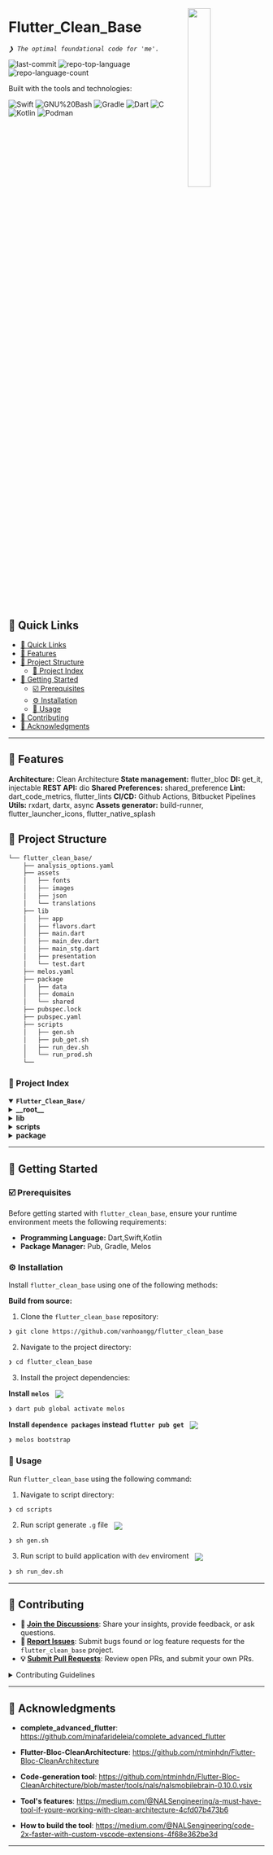 <div align="left" style="position: relative;">
<img src="https://img.icons8.com/?size=512&id=55494&format=png" align="right" width="30%" style="margin: -20px 0 0 20px;">
<h1>Flutter_Clean_Base</h1>
<p align="left">
    <em><code>❯ The optimal foundational code for 'me'.</code></em>
</p>
<p align="left">
    <img src="https://img.shields.io/github/last-commit/vanhoangg/flutter_clean_base?style=flat&logo=git&logoColor=white&color=0080ff" alt="last-commit">
    <img src="https://img.shields.io/github/languages/top/vanhoangg/flutter_clean_base?style=flat&color=0080ff" alt="repo-top-language">
    <img src="https://img.shields.io/github/languages/count/vanhoangg/flutter_clean_base?style=flat&color=0080ff" alt="repo-language-count">
</p>
<p align="left">Built with the tools and technologies:</p>
<p align="left">
    <img src="https://img.shields.io/badge/Swift-F05138.svg?style=flat&logo=Swift&logoColor=white" alt="Swift">
    <img src="https://img.shields.io/badge/GNU%20Bash-4EAA25.svg?style=flat&logo=GNU-Bash&logoColor=white" alt="GNU%20Bash">
    <img src="https://img.shields.io/badge/Gradle-02303A.svg?style=flat&logo=Gradle&logoColor=white" alt="Gradle">
    <img src="https://img.shields.io/badge/Dart-0175C2.svg?style=flat&logo=Dart&logoColor=white" alt="Dart">
    <img src="https://img.shields.io/badge/C-A8B9CC.svg?style=flat&logo=C&logoColor=black" alt="C">
    <img src="https://img.shields.io/badge/Kotlin-7F52FF.svg?style=flat&logo=Kotlin&logoColor=white" alt="Kotlin">
    <img src="https://img.shields.io/badge/Podman-892CA0.svg?style=flat&logo=Podman&logoColor=white" alt="Podman">
</p>
</div>
<br clear="right">

## 🔗 Quick Links

- [🔗 Quick Links](#-quick-links)
- [👾 Features](#-features)
- [📁 Project Structure](#-project-structure)
  - [📂 Project Index](#-project-index)
- [🚀 Getting Started](#-getting-started)
  - [☑️ Prerequisites](#️-prerequisites)
  - [⚙️ Installation](#️-installation)
  - [🤖 Usage](#-usage)
- [🔰 Contributing](#-contributing)
- [🙌 Acknowledgments](#-acknowledgments)

---

## 👾 Features
**Architecture:** Clean Architecture
**State management:** flutter_bloc
**DI:** get_it, injectable
**REST API:** dio
**Shared Preferences:** shared_preference
**Lint:** dart_code_metrics, flutter_lints
**CI/CD:** Github Actions, Bitbucket Pipelines
**Utils:** rxdart, dartx, async
**Assets generator:** build-runner, flutter_launcher_icons, flutter_native_splash

## 📁 Project Structure

```sh
└── flutter_clean_base/
    ├── analysis_options.yaml
    ├── assets
    │   ├── fonts
    │   ├── images
    │   ├── json
    │   └── translations
    ├── lib
    │   ├── app
    │   ├── flavors.dart
    │   ├── main.dart
    │   ├── main_dev.dart
    │   ├── main_stg.dart
    │   ├── presentation
    │   └── test.dart
    ├── melos.yaml
    ├── package
    │   ├── data
    │   ├── domain
    │   └── shared
    ├── pubspec.lock
    ├── pubspec.yaml
    ├── scripts
    │   ├── gen.sh
    │   ├── pub_get.sh
    │   ├── run_dev.sh
    │   └── run_prod.sh
    └──
```


### 📂 Project Index
<details open>
    <summary><b><code>Flutter_Clean_Base/</code></b></summary>
    <details> <!-- __root__ Submodule -->
        <summary><b>__root__</b></summary>
        <blockquote>
            <table>
            <tr>
                <td><b><a href='https://github.com/vanhoangg/flutter_clean_base/blob/master/analysis_options.yaml'>analysis_options.yaml</a></b></td>
                <td><code>❯ Code Convention</code></td>
            </tr>
            <tr>
                <td><b><a href='https://github.com/vanhoangg/flutter_clean_base/blob/master/melos.yaml'>melos.yaml</a></b></td>
                <td><code>❯ Multiple Module Configuration</code></td>
            </tr>
            <tr>
                <td><b><a href='https://github.com/vanhoangg/flutter_clean_base/blob/master/pubspec.yaml'>pubspec.yaml</a></b></td>
                <td><code>❯ Packages Dependence</code></td>
            </tr>
            </table>
        </blockquote>
    </details>
    <details> <!-- lib Submodule -->
        <summary><b>lib</b></summary>
        <blockquote>
            <table>
            <tr>
                <td><b><a href='https://github.com/vanhoangg/flutter_clean_base/blob/master/lib/main_dev.dart'>main_dev.dart</a></b></td>
                <td><code>❯ REPLACE-ME</code></td>
            </tr>
            <tr>
                <td><b><a href='https://github.com/vanhoangg/flutter_clean_base/blob/master/lib/main.dart'>main.dart</a></b></td>
                <td><code>❯ REPLACE-ME</code></td>
            </tr>
            <tr>
                <td><b><a href='https://github.com/vanhoangg/flutter_clean_base/blob/master/lib/test.dart'>test.dart</a></b></td>
                <td><code>❯ REPLACE-ME</code></td>
            </tr>
            <tr>
                <td><b><a href='https://github.com/vanhoangg/flutter_clean_base/blob/master/lib/flavors.dart'>flavors.dart</a></b></td>
                <td><code>❯ REPLACE-ME</code></td>
            </tr>
            <tr>
                <td><b><a href='https://github.com/vanhoangg/flutter_clean_base/blob/master/lib/main_stg.dart'>main_stg.dart</a></b></td>
                <td><code>❯ REPLACE-ME</code></td>
            </tr>
            </table>
            <details>
                <summary><b>presentation</b></summary>
                <blockquote>
                    <table>
                    <tr>
                        <td><b><a href='https://github.com/vanhoangg/flutter_clean_base/blob/master/lib/presentation/presentation.dart'>presentation.dart</a></b></td>
                        <td><code>❯ REPLACE-ME</code></td>
                    </tr>
                    </table>
                    <details>
                        <summary><b>main</b></summary>
                        <blockquote>
                            <table>
                            <tr>
                                <td><b><a href='https://github.com/vanhoangg/flutter_clean_base/blob/master/lib/presentation/main/main_screen.dart'>main_screen.dart</a></b></td>
                                <td><code>❯ REPLACE-ME</code></td>
                            </tr>
                            <tr>
                                <td><b><a href='https://github.com/vanhoangg/flutter_clean_base/blob/master/lib/presentation/main/search_page.dart'>search_page.dart</a></b></td>
                                <td><code>❯ REPLACE-ME</code></td>
                            </tr>
                            <tr>
                                <td><b><a href='https://github.com/vanhoangg/flutter_clean_base/blob/master/lib/presentation/main/settings_page.dart'>settings_page.dart</a></b></td>
                                <td><code>❯ REPLACE-ME</code></td>
                            </tr>
                            <tr>
                                <td><b><a href='https://github.com/vanhoangg/flutter_clean_base/blob/master/lib/presentation/main/notifications_page.dart'>notifications_page.dart</a></b></td>
                                <td><code>❯ REPLACE-ME</code></td>
                            </tr>
                            </table>
                        </blockquote>
                    </details>
                    <details>
                        <summary><b>login</b></summary>
                        <blockquote>
                            <table>
                            <tr>
                                <td><b><a href='https://github.com/vanhoangg/flutter_clean_base/blob/master/lib/presentation/login/login_screen.dart'>login_screen.dart</a></b></td>
                                <td><code>❯ REPLACE-ME</code></td>
                            </tr>
                            </table>
                            <details>
                                <summary><b>bloc</b></summary>
                                <blockquote>
                                    <table>
                                    <tr>
                                        <td><b><a href='https://github.com/vanhoangg/flutter_clean_base/blob/master/lib/presentation/login/bloc/login_bloc.dart'>login_bloc.dart</a></b></td>
                                        <td><code>❯ REPLACE-ME</code></td>
                                    </tr>
                                    <tr>
                                        <td><b><a href='https://github.com/vanhoangg/flutter_clean_base/blob/master/lib/presentation/login/bloc/login_event.dart'>login_event.dart</a></b></td>
                                        <td><code>❯ REPLACE-ME</code></td>
                                    </tr>
                                    <tr>
                                        <td><b><a href='https://github.com/vanhoangg/flutter_clean_base/blob/master/lib/presentation/login/bloc/login_state.dart'>login_state.dart</a></b></td>
                                        <td><code>❯ REPLACE-ME</code></td>
                                    </tr>
                                    </table>
                                </blockquote>
                            </details>
                        </blockquote>
                    </details>
                    <details>
                        <summary><b>base</b></summary>
                        <blockquote>
                            <table>
                            <tr>
                                <td><b><a href='https://github.com/vanhoangg/flutter_clean_base/blob/master/lib/presentation/base/base_state.dart'>base_state.dart</a></b></td>
                                <td><code>❯ REPLACE-ME</code></td>
                            </tr>
                            </table>
                        </blockquote>
                    </details>
                    <details>
                        <summary><b>splash</b></summary>
                        <blockquote>
                            <table>
                            <tr>
                                <td><b><a href='https://github.com/vanhoangg/flutter_clean_base/blob/master/lib/presentation/splash/splash.dart'>splash.dart</a></b></td>
                                <td><code>❯ REPLACE-ME</code></td>
                            </tr>
                            </table>
                        </blockquote>
                    </details>
                    <details>
                        <summary><b>home</b></summary>
                        <blockquote>
                            <table>
                            <tr>
                                <td><b><a href='https://github.com/vanhoangg/flutter_clean_base/blob/master/lib/presentation/home/home_screen.dart'>home_screen.dart</a></b></td>
                                <td><code>❯ REPLACE-ME</code></td>
                            </tr>
                            </table>
                            <details>
                                <summary><b>bloc</b></summary>
                                <blockquote>
                                    <table>
                                    <tr>
                                        <td><b><a href='https://github.com/vanhoangg/flutter_clean_base/blob/master/lib/presentation/home/bloc/home_bloc.dart'>home_bloc.dart</a></b></td>
                                        <td><code>❯ REPLACE-ME</code></td>
                                    </tr>
                                    <tr>
                                        <td><b><a href='https://github.com/vanhoangg/flutter_clean_base/blob/master/lib/presentation/home/bloc/home_event.dart'>home_event.dart</a></b></td>
                                        <td><code>❯ REPLACE-ME</code></td>
                                    </tr>
                                    <tr>
                                        <td><b><a href='https://github.com/vanhoangg/flutter_clean_base/blob/master/lib/presentation/home/bloc/home_state.dart'>home_state.dart</a></b></td>
                                        <td><code>❯ REPLACE-ME</code></td>
                                    </tr>
                                    </table>
                                </blockquote>
                            </details>
                        </blockquote>
                    </details>
                </blockquote>
            </details>
            <details>
                <summary><b>app</b></summary>
                <blockquote>
                    <table>
                    <tr>
                        <td><b><a href='https://github.com/vanhoangg/flutter_clean_base/blob/master/lib/app/routes_manager.dart'>routes_manager.dart</a></b></td>
                        <td><code>❯ REPLACE-ME</code></td>
                    </tr>
                    <tr>
                        <td><b><a href='https://github.com/vanhoangg/flutter_clean_base/blob/master/lib/app/snackbar_util.dart'>snackbar_util.dart</a></b></td>
                        <td><code>❯ REPLACE-ME</code></td>
                    </tr>
                    <tr>
                        <td><b><a href='https://github.com/vanhoangg/flutter_clean_base/blob/master/lib/app/di.dart'>di.dart</a></b></td>
                        <td><code>❯ REPLACE-ME</code></td>
                    </tr>
                    <tr>
                        <td><b><a href='https://github.com/vanhoangg/flutter_clean_base/blob/master/lib/app/app.dart'>app.dart</a></b></td>
                        <td><code>❯ REPLACE-ME</code></td>
                    </tr>
                    <tr>
                        <td><b><a href='https://github.com/vanhoangg/flutter_clean_base/blob/master/lib/app/device_utils.dart'>device_utils.dart</a></b></td>
                        <td><code>❯ REPLACE-ME</code></td>
                    </tr>
                    <tr>
                        <td><b><a href='https://github.com/vanhoangg/flutter_clean_base/blob/master/lib/app/functions.dart'>functions.dart</a></b></td>
                        <td><code>❯ REPLACE-ME</code></td>
                    </tr>
                    <tr>
                        <td><b><a href='https://github.com/vanhoangg/flutter_clean_base/blob/master/lib/app/widget_util.dart'>widget_util.dart</a></b></td>
                        <td><code>❯ REPLACE-ME</code></td>
                    </tr>
                    </table>
                </blockquote>
            </details>
        </blockquote>
    </details>
    <details> <!-- scripts Submodule -->
        <summary><b>scripts</b></summary>
        <blockquote>
            <table>
            <tr>
                <td><b><a href='https://github.com/vanhoangg/flutter_clean_base/blob/master/scripts/pub_get.sh'>pub_get.sh</a></b></td>
                <td><code>❯ Pub Get Scripts</code></td>
            </tr>
            <tr>
                <td><b><a href='https://github.com/vanhoangg/flutter_clean_base/blob/master/scripts/run_prod.sh'>run_prod.sh</a></b></td>
                <td><code>❯ Run App Flavor Prod</code></td>
            </tr>
            <tr>
                <td><b><a href='https://github.com/vanhoangg/flutter_clean_base/blob/master/scripts/gen.sh'>gen.sh</a></b></td>
                <td><code>❯ Generate Code</code></td>
            </tr>
            <tr>
                <td><b><a href='https://github.com/vanhoangg/flutter_clean_base/blob/master/scripts/run_dev.sh'>run_dev.sh</a></b></td>
                <td><code>❯ Run App Flavor Dev</code></td>
            </tr>
            </table>
        </blockquote>
    </details>
    <details> <!-- package Submodule -->
        <summary><b>package</b></summary>
        <blockquote>
            <details>
                <summary><b>shared</b></summary>
                <blockquote>
                    <table>
                    <tr>
                        <td><b><a href='https://github.com/vanhoangg/flutter_clean_base/blob/master/package/shared/analysis_options.yaml'>analysis_options.yaml</a></b></td>
                        <td><code>❯ REPLACE-ME</code></td>
                    </tr>
                    <tr>
                        <td><b><a href='https://github.com/vanhoangg/flutter_clean_base/blob/master/package/shared/pubspec.yaml'>pubspec.yaml</a></b></td>
                        <td><code>❯ REPLACE-ME</code></td>
                    </tr>
                    <tr>
                        <td><b><a href='https://github.com/vanhoangg/flutter_clean_base/blob/master/package/shared/.metadata'>.metadata</a></b></td>
                        <td><code>❯ REPLACE-ME</code></td>
                    </tr>
                    </table>
                    <details>
                        <summary><b>lib</b></summary>
                        <blockquote>
                            <table>
                            <tr>
                                <td><b><a href='https://github.com/vanhoangg/flutter_clean_base/blob/master/package/shared/lib/shared.dart'>shared.dart</a></b></td>
                                <td><code>❯ REPLACE-ME</code></td>
                            </tr>
                            </table>
                            <details>
                                <summary><b>src</b></summary>
                                <blockquote>
                                    <details>
                                        <summary><b>model</b></summary>
                                        <blockquote>
                                            <table>
                                            <tr>
                                                <td><b><a href='https://github.com/vanhoangg/flutter_clean_base/blob/master/package/shared/lib/src/model/server_error_detail.dart'>server_error_detail.dart</a></b></td>
                                                <td><code>❯ REPLACE-ME</code></td>
                                            </tr>
                                            <tr>
                                                <td><b><a href='https://github.com/vanhoangg/flutter_clean_base/blob/master/package/shared/lib/src/model/server_error.dart'>server_error.dart</a></b></td>
                                                <td><code>❯ REPLACE-ME</code></td>
                                            </tr>
                                            <tr>
                                                <td><b><a href='https://github.com/vanhoangg/flutter_clean_base/blob/master/package/shared/lib/src/model/big_decimal.dart'>big_decimal.dart</a></b></td>
                                                <td><code>❯ REPLACE-ME</code></td>
                                            </tr>
                                            <tr>
                                                <td><b><a href='https://github.com/vanhoangg/flutter_clean_base/blob/master/package/shared/lib/src/model/typedef.dart'>typedef.dart</a></b></td>
                                                <td><code>❯ REPLACE-ME</code></td>
                                            </tr>
                                            <tr>
                                                <td><b><a href='https://github.com/vanhoangg/flutter_clean_base/blob/master/package/shared/lib/src/model/shared_enum.dart'>shared_enum.dart</a></b></td>
                                                <td><code>❯ REPLACE-ME</code></td>
                                            </tr>
                                            </table>
                                        </blockquote>
                                    </details>
                                    <details>
                                        <summary><b>helper</b></summary>
                                        <blockquote>
                                            <table>
                                            <tr>
                                                <td><b><a href='https://github.com/vanhoangg/flutter_clean_base/blob/master/package/shared/lib/src/helper/helper.dart'>helper.dart</a></b></td>
                                                <td><code>❯ REPLACE-ME</code></td>
                                            </tr>
                                            <tr>
                                                <td><b><a href='https://github.com/vanhoangg/flutter_clean_base/blob/master/package/shared/lib/src/helper/app_info.dart'>app_info.dart</a></b></td>
                                                <td><code>❯ REPLACE-ME</code></td>
                                            </tr>
                                            </table>
                                            <details>
                                                <summary><b>stream</b></summary>
                                                <blockquote>
                                                    <table>
                                                    <tr>
                                                        <td><b><a href='https://github.com/vanhoangg/flutter_clean_base/blob/master/package/shared/lib/src/helper/stream/stream.dart'>stream.dart</a></b></td>
                                                        <td><code>❯ REPLACE-ME</code></td>
                                                    </tr>
                                                    <tr>
                                                        <td><b><a href='https://github.com/vanhoangg/flutter_clean_base/blob/master/package/shared/lib/src/helper/stream/dispose_bag.dart'>dispose_bag.dart</a></b></td>
                                                        <td><code>❯ REPLACE-ME</code></td>
                                                    </tr>
                                                    <tr>
                                                        <td><b><a href='https://github.com/vanhoangg/flutter_clean_base/blob/master/package/shared/lib/src/helper/stream/stream_logger.dart'>stream_logger.dart</a></b></td>
                                                        <td><code>❯ REPLACE-ME</code></td>
                                                    </tr>
                                                    <tr>
                                                        <td><b><a href='https://github.com/vanhoangg/flutter_clean_base/blob/master/package/shared/lib/src/helper/stream/disposable.dart'>disposable.dart</a></b></td>
                                                        <td><code>❯ REPLACE-ME</code></td>
                                                    </tr>
                                                    </table>
                                                </blockquote>
                                            </details>
                                        </blockquote>
                                    </details>
                                    <details>
                                        <summary><b>mixin</b></summary>
                                        <blockquote>
                                            <table>
                                            <tr>
                                                <td><b><a href='https://github.com/vanhoangg/flutter_clean_base/blob/master/package/shared/lib/src/mixin/log_mixin.dart'>log_mixin.dart</a></b></td>
                                                <td><code>❯ REPLACE-ME</code></td>
                                            </tr>
                                            </table>
                                        </blockquote>
                                    </details>
                                    <details>
                                        <summary><b>constant</b></summary>
                                        <blockquote>
                                            <table>
                                            <tr>
                                                <td><b><a href='https://github.com/vanhoangg/flutter_clean_base/blob/master/package/shared/lib/src/constant/duration_constants.dart'>duration_constants.dart</a></b></td>
                                                <td><code>❯ REPLACE-ME</code></td>
                                            </tr>
                                            <tr>
                                                <td><b><a href='https://github.com/vanhoangg/flutter_clean_base/blob/master/package/shared/lib/src/constant/symbol_constants.dart'>symbol_constants.dart</a></b></td>
                                                <td><code>❯ REPLACE-ME</code></td>
                                            </tr>
                                            <tr>
                                                <td><b><a href='https://github.com/vanhoangg/flutter_clean_base/blob/master/package/shared/lib/src/constant/app_constants.dart'>app_constants.dart</a></b></td>
                                                <td><code>❯ REPLACE-ME</code></td>
                                            </tr>
                                            <tr>
                                                <td><b><a href='https://github.com/vanhoangg/flutter_clean_base/blob/master/package/shared/lib/src/constant/locale_constants.dart'>locale_constants.dart</a></b></td>
                                                <td><code>❯ REPLACE-ME</code></td>
                                            </tr>
                                            <tr>
                                                <td><b><a href='https://github.com/vanhoangg/flutter_clean_base/blob/master/package/shared/lib/src/constant/shared_preference_constants.dart'>shared_preference_constants.dart</a></b></td>
                                                <td><code>❯ REPLACE-ME</code></td>
                                            </tr>
                                            <tr>
                                                <td><b><a href='https://github.com/vanhoangg/flutter_clean_base/blob/master/package/shared/lib/src/constant/uni_links_constants.dart'>uni_links_constants.dart</a></b></td>
                                                <td><code>❯ REPLACE-ME</code></td>
                                            </tr>
                                            </table>
                                            <details>
                                                <summary><b>definition</b></summary>
                                                <blockquote>
                                                    <table>
                                                    <tr>
                                                        <td><b><a href='https://github.com/vanhoangg/flutter_clean_base/blob/master/package/shared/lib/src/constant/definition/enums.dart'>enums.dart</a></b></td>
                                                        <td><code>❯ REPLACE-ME</code></td>
                                                    </tr>
                                                    <tr>
                                                        <td><b><a href='https://github.com/vanhoangg/flutter_clean_base/blob/master/package/shared/lib/src/constant/definition/log_config.dart'>log_config.dart</a></b></td>
                                                        <td><code>❯ REPLACE-ME</code></td>
                                                    </tr>
                                                    <tr>
                                                        <td><b><a href='https://github.com/vanhoangg/flutter_clean_base/blob/master/package/shared/lib/src/constant/definition/type_alias.dart'>type_alias.dart</a></b></td>
                                                        <td><code>❯ REPLACE-ME</code></td>
                                                    </tr>
                                                    <tr>
                                                        <td><b><a href='https://github.com/vanhoangg/flutter_clean_base/blob/master/package/shared/lib/src/constant/definition/flavors.dart'>flavors.dart</a></b></td>
                                                        <td><code>❯ REPLACE-ME</code></td>
                                                    </tr>
                                                    <tr>
                                                        <td><b><a href='https://github.com/vanhoangg/flutter_clean_base/blob/master/package/shared/lib/src/constant/definition/failure.dart'>failure.dart</a></b></td>
                                                        <td><code>❯ REPLACE-ME</code></td>
                                                    </tr>
                                                    </table>
                                                </blockquote>
                                            </details>
                                            <details>
                                                <summary><b>format</b></summary>
                                                <blockquote>
                                                    <table>
                                                    <tr>
                                                        <td><b><a href='https://github.com/vanhoangg/flutter_clean_base/blob/master/package/shared/lib/src/constant/format/date_time_format_constants.dart'>date_time_format_constants.dart</a></b></td>
                                                        <td><code>❯ REPLACE-ME</code></td>
                                                    </tr>
                                                    <tr>
                                                        <td><b><a href='https://github.com/vanhoangg/flutter_clean_base/blob/master/package/shared/lib/src/constant/format/number_format_constants.dart'>number_format_constants.dart</a></b></td>
                                                        <td><code>❯ REPLACE-ME</code></td>
                                                    </tr>
                                                    </table>
                                                </blockquote>
                                            </details>
                                            <details>
                                                <summary><b>server</b></summary>
                                                <blockquote>
                                                    <table>
                                                    <tr>
                                                        <td><b><a href='https://github.com/vanhoangg/flutter_clean_base/blob/master/package/shared/lib/src/constant/server/response_constrant.dart'>response_constrant.dart</a></b></td>
                                                        <td><code>❯ REPLACE-ME</code></td>
                                                    </tr>
                                                    </table>
                                                </blockquote>
                                            </details>
                                            <details>
                                                <summary><b>ui</b></summary>
                                                <blockquote>
                                                    <table>
                                                    <tr>
                                                        <td><b><a href='https://github.com/vanhoangg/flutter_clean_base/blob/master/package/shared/lib/src/constant/ui/ui_constants.dart'>ui_constants.dart</a></b></td>
                                                        <td><code>❯ REPLACE-ME</code></td>
                                                    </tr>
                                                    <tr>
                                                        <td><b><a href='https://github.com/vanhoangg/flutter_clean_base/blob/master/package/shared/lib/src/constant/ui/paging_constants.dart'>paging_constants.dart</a></b></td>
                                                        <td><code>❯ REPLACE-ME</code></td>
                                                    </tr>
                                                    <tr>
                                                        <td><b><a href='https://github.com/vanhoangg/flutter_clean_base/blob/master/package/shared/lib/src/constant/ui/device_constants.dart'>device_constants.dart</a></b></td>
                                                        <td><code>❯ REPLACE-ME</code></td>
                                                    </tr>
                                                    </table>
                                                </blockquote>
                                            </details>
                                        </blockquote>
                                    </details>
                                    <details>
                                        <summary><b>util</b></summary>
                                        <blockquote>
                                            <details>
                                                <summary><b>function</b></summary>
                                                <blockquote>
                                                    <table>
                                                    <tr>
                                                        <td><b><a href='https://github.com/vanhoangg/flutter_clean_base/blob/master/package/shared/lib/src/util/function/check_null_util.dart'>check_null_util.dart</a></b></td>
                                                        <td><code>❯ REPLACE-ME</code></td>
                                                    </tr>
                                                    <tr>
                                                        <td><b><a href='https://github.com/vanhoangg/flutter_clean_base/blob/master/package/shared/lib/src/util/function/enum_util.dart'>enum_util.dart</a></b></td>
                                                        <td><code>❯ REPLACE-ME</code></td>
                                                    </tr>
                                                    <tr>
                                                        <td><b><a href='https://github.com/vanhoangg/flutter_clean_base/blob/master/package/shared/lib/src/util/function/fcm_util.dart'>fcm_util.dart</a></b></td>
                                                        <td><code>❯ REPLACE-ME</code></td>
                                                    </tr>
                                                    <tr>
                                                        <td><b><a href='https://github.com/vanhoangg/flutter_clean_base/blob/master/package/shared/lib/src/util/function/image_util.dart'>image_util.dart</a></b></td>
                                                        <td><code>❯ REPLACE-ME</code></td>
                                                    </tr>
                                                    <tr>
                                                        <td><b><a href='https://github.com/vanhoangg/flutter_clean_base/blob/master/package/shared/lib/src/util/function/number_format_util.dart'>number_format_util.dart</a></b></td>
                                                        <td><code>❯ REPLACE-ME</code></td>
                                                    </tr>
                                                    <tr>
                                                        <td><b><a href='https://github.com/vanhoangg/flutter_clean_base/blob/master/package/shared/lib/src/util/function/function.dart'>function.dart</a></b></td>
                                                        <td><code>❯ REPLACE-ME</code></td>
                                                    </tr>
                                                    <tr>
                                                        <td><b><a href='https://github.com/vanhoangg/flutter_clean_base/blob/master/package/shared/lib/src/util/function/extensions.dart'>extensions.dart</a></b></td>
                                                        <td><code>❯ REPLACE-ME</code></td>
                                                    </tr>
                                                    <tr>
                                                        <td><b><a href='https://github.com/vanhoangg/flutter_clean_base/blob/master/package/shared/lib/src/util/function/notification_util.dart'>notification_util.dart</a></b></td>
                                                        <td><code>❯ REPLACE-ME</code></td>
                                                    </tr>
                                                    <tr>
                                                        <td><b><a href='https://github.com/vanhoangg/flutter_clean_base/blob/master/package/shared/lib/src/util/function/badge_util.dart'>badge_util.dart</a></b></td>
                                                        <td><code>❯ REPLACE-ME</code></td>
                                                    </tr>
                                                    <tr>
                                                        <td><b><a href='https://github.com/vanhoangg/flutter_clean_base/blob/master/package/shared/lib/src/util/function/device_utils.dart'>device_utils.dart</a></b></td>
                                                        <td><code>❯ REPLACE-ME</code></td>
                                                    </tr>
                                                    <tr>
                                                        <td><b><a href='https://github.com/vanhoangg/flutter_clean_base/blob/master/package/shared/lib/src/util/function/date_format_util.dart'>date_format_util.dart</a></b></td>
                                                        <td><code>❯ REPLACE-ME</code></td>
                                                    </tr>
                                                    <tr>
                                                        <td><b><a href='https://github.com/vanhoangg/flutter_clean_base/blob/master/package/shared/lib/src/util/function/call_util.dart'>call_util.dart</a></b></td>
                                                        <td><code>❯ REPLACE-ME</code></td>
                                                    </tr>
                                                    <tr>
                                                        <td><b><a href='https://github.com/vanhoangg/flutter_clean_base/blob/master/package/shared/lib/src/util/function/app_log_util.dart'>app_log_util.dart</a></b></td>
                                                        <td><code>❯ REPLACE-ME</code></td>
                                                    </tr>
                                                    </table>
                                                </blockquote>
                                            </details>
                                            <details>
                                                <summary><b>resources</b></summary>
                                                <blockquote>
                                                    <table>
                                                    <tr>
                                                        <td><b><a href='https://github.com/vanhoangg/flutter_clean_base/blob/master/package/shared/lib/src/util/resources/styles_manager.dart'>styles_manager.dart</a></b></td>
                                                        <td><code>❯ REPLACE-ME</code></td>
                                                    </tr>
                                                    <tr>
                                                        <td><b><a href='https://github.com/vanhoangg/flutter_clean_base/blob/master/package/shared/lib/src/util/resources/theme_manager.dart'>theme_manager.dart</a></b></td>
                                                        <td><code>❯ REPLACE-ME</code></td>
                                                    </tr>
                                                    <tr>
                                                        <td><b><a href='https://github.com/vanhoangg/flutter_clean_base/blob/master/package/shared/lib/src/util/resources/strings_manager.dart'>strings_manager.dart</a></b></td>
                                                        <td><code>❯ REPLACE-ME</code></td>
                                                    </tr>
                                                    <tr>
                                                        <td><b><a href='https://github.com/vanhoangg/flutter_clean_base/blob/master/package/shared/lib/src/util/resources/font_manager.dart'>font_manager.dart</a></b></td>
                                                        <td><code>❯ REPLACE-ME</code></td>
                                                    </tr>
                                                    <tr>
                                                        <td><b><a href='https://github.com/vanhoangg/flutter_clean_base/blob/master/package/shared/lib/src/util/resources/resources.dart'>resources.dart</a></b></td>
                                                        <td><code>❯ REPLACE-ME</code></td>
                                                    </tr>
                                                    <tr>
                                                        <td><b><a href='https://github.com/vanhoangg/flutter_clean_base/blob/master/package/shared/lib/src/util/resources/language_manager.dart'>language_manager.dart</a></b></td>
                                                        <td><code>❯ REPLACE-ME</code></td>
                                                    </tr>
                                                    <tr>
                                                        <td><b><a href='https://github.com/vanhoangg/flutter_clean_base/blob/master/package/shared/lib/src/util/resources/assets_manager.dart'>assets_manager.dart</a></b></td>
                                                        <td><code>❯ REPLACE-ME</code></td>
                                                    </tr>
                                                    <tr>
                                                        <td><b><a href='https://github.com/vanhoangg/flutter_clean_base/blob/master/package/shared/lib/src/util/resources/color_manager.dart'>color_manager.dart</a></b></td>
                                                        <td><code>❯ REPLACE-ME</code></td>
                                                    </tr>
                                                    <tr>
                                                        <td><b><a href='https://github.com/vanhoangg/flutter_clean_base/blob/master/package/shared/lib/src/util/resources/values_manager.dart'>values_manager.dart</a></b></td>
                                                        <td><code>❯ REPLACE-ME</code></td>
                                                    </tr>
                                                    </table>
                                                </blockquote>
                                            </details>
                                            <details>
                                                <summary><b>widget</b></summary>
                                                <blockquote>
                                                    <table>
                                                    <tr>
                                                        <td><b><a href='https://github.com/vanhoangg/flutter_clean_base/blob/master/package/shared/lib/src/util/widget/dialog_util.dart'>dialog_util.dart</a></b></td>
                                                        <td><code>❯ REPLACE-ME</code></td>
                                                    </tr>
                                                    <tr>
                                                        <td><b><a href='https://github.com/vanhoangg/flutter_clean_base/blob/master/package/shared/lib/src/util/widget/widget.dart'>widget.dart</a></b></td>
                                                        <td><code>❯ REPLACE-ME</code></td>
                                                    </tr>
                                                    <tr>
                                                        <td><b><a href='https://github.com/vanhoangg/flutter_clean_base/blob/master/package/shared/lib/src/util/widget/long_press_gesture.dart'>long_press_gesture.dart</a></b></td>
                                                        <td><code>❯ REPLACE-ME</code></td>
                                                    </tr>
                                                    </table>
                                                </blockquote>
                                            </details>
                                        </blockquote>
                                    </details>
                                    <details>
                                        <summary><b>exception</b></summary>
                                        <blockquote>
                                            <details>
                                                <summary><b>parse</b></summary>
                                                <blockquote>
                                                    <table>
                                                    <tr>
                                                        <td><b><a href='https://github.com/vanhoangg/flutter_clean_base/blob/master/package/shared/lib/src/exception/parse/parse_exception.dart'>parse_exception.dart</a></b></td>
                                                        <td><code>❯ REPLACE-ME</code></td>
                                                    </tr>
                                                    </table>
                                                </blockquote>
                                            </details>
                                            <details>
                                                <summary><b>remote_config</b></summary>
                                                <blockquote>
                                                    <table>
                                                    <tr>
                                                        <td><b><a href='https://github.com/vanhoangg/flutter_clean_base/blob/master/package/shared/lib/src/exception/remote_config/remote_config_exception.dart'>remote_config_exception.dart</a></b></td>
                                                        <td><code>❯ REPLACE-ME</code></td>
                                                    </tr>
                                                    </table>
                                                </blockquote>
                                            </details>
                                            <details>
                                                <summary><b>uncaught</b></summary>
                                                <blockquote>
                                                    <table>
                                                    <tr>
                                                        <td><b><a href='https://github.com/vanhoangg/flutter_clean_base/blob/master/package/shared/lib/src/exception/uncaught/app_uncaught_exception.dart'>app_uncaught_exception.dart</a></b></td>
                                                        <td><code>❯ REPLACE-ME</code></td>
                                                    </tr>
                                                    </table>
                                                </blockquote>
                                            </details>
                                            <details>
                                                <summary><b>base</b></summary>
                                                <blockquote>
                                                    <table>
                                                    <tr>
                                                        <td><b><a href='https://github.com/vanhoangg/flutter_clean_base/blob/master/package/shared/lib/src/exception/base/exception_mapper.dart'>exception_mapper.dart</a></b></td>
                                                        <td><code>❯ REPLACE-ME</code></td>
                                                    </tr>
                                                    <tr>
                                                        <td><b><a href='https://github.com/vanhoangg/flutter_clean_base/blob/master/package/shared/lib/src/exception/base/app_exception_wrapper.dart'>app_exception_wrapper.dart</a></b></td>
                                                        <td><code>❯ REPLACE-ME</code></td>
                                                    </tr>
                                                    <tr>
                                                        <td><b><a href='https://github.com/vanhoangg/flutter_clean_base/blob/master/package/shared/lib/src/exception/base/app_exception.dart'>app_exception.dart</a></b></td>
                                                        <td><code>❯ REPLACE-ME</code></td>
                                                    </tr>
                                                    </table>
                                                </blockquote>
                                            </details>
                                            <details>
                                                <summary><b>validation</b></summary>
                                                <blockquote>
                                                    <table>
                                                    <tr>
                                                        <td><b><a href='https://github.com/vanhoangg/flutter_clean_base/blob/master/package/shared/lib/src/exception/validation/validation_exception.dart'>validation_exception.dart</a></b></td>
                                                        <td><code>❯ REPLACE-ME</code></td>
                                                    </tr>
                                                    </table>
                                                </blockquote>
                                            </details>
                                            <details>
                                                <summary><b>remote</b></summary>
                                                <blockquote>
                                                    <table>
                                                    <tr>
                                                        <td><b><a href='https://github.com/vanhoangg/flutter_clean_base/blob/master/package/shared/lib/src/exception/remote/remote_exception.dart'>remote_exception.dart</a></b></td>
                                                        <td><code>❯ REPLACE-ME</code></td>
                                                    </tr>
                                                    </table>
                                                </blockquote>
                                            </details>
                                        </blockquote>
                                    </details>
                                </blockquote>
                            </details>
                        </blockquote>
                    </details>
                </blockquote>
            </details>
            <details>
                <summary><b>domain</b></summary>
                <blockquote>
                    <table>
                    <tr>
                        <td><b><a href='https://github.com/vanhoangg/flutter_clean_base/blob/master/package/domain/analysis_options.yaml'>analysis_options.yaml</a></b></td>
                        <td><code>❯ REPLACE-ME</code></td>
                    </tr>
                    <tr>
                        <td><b><a href='https://github.com/vanhoangg/flutter_clean_base/blob/master/package/domain/pubspec.yaml'>pubspec.yaml</a></b></td>
                        <td><code>❯ REPLACE-ME</code></td>
                    </tr>
                    <tr>
                        <td><b><a href='https://github.com/vanhoangg/flutter_clean_base/blob/master/package/domain/.metadata'>.metadata</a></b></td>
                        <td><code>❯ REPLACE-ME</code></td>
                    </tr>
                    </table>
                    <details>
                        <summary><b>lib</b></summary>
                        <blockquote>
                            <table>
                            <tr>
                                <td><b><a href='https://github.com/vanhoangg/flutter_clean_base/blob/master/package/domain/lib/domain.dart'>domain.dart</a></b></td>
                                <td><code>❯ REPLACE-ME</code></td>
                            </tr>
                            </table>
                            <details>
                                <summary><b>src</b></summary>
                                <blockquote>
                                    <details>
                                        <summary><b>usecase</b></summary>
                                        <blockquote>
                                            <table>
                                            <tr>
                                                <td><b><a href='https://github.com/vanhoangg/flutter_clean_base/blob/master/package/domain/lib/src/usecase/base_usecase.dart'>base_usecase.dart</a></b></td>
                                                <td><code>❯ REPLACE-ME</code></td>
                                            </tr>
                                            <tr>
                                                <td><b><a href='https://github.com/vanhoangg/flutter_clean_base/blob/master/package/domain/lib/src/usecase/login_usecase.dart'>login_usecase.dart</a></b></td>
                                                <td><code>❯ REPLACE-ME</code></td>
                                            </tr>
                                            </table>
                                        </blockquote>
                                    </details>
                                    <details>
                                        <summary><b>entity</b></summary>
                                        <blockquote>
                                            <table>
                                            <tr>
                                                <td><b><a href='https://github.com/vanhoangg/flutter_clean_base/blob/master/package/domain/lib/src/entity/base_entity.dart'>base_entity.dart</a></b></td>
                                                <td><code>❯ REPLACE-ME</code></td>
                                            </tr>
                                            <tr>
                                                <td><b><a href='https://github.com/vanhoangg/flutter_clean_base/blob/master/package/domain/lib/src/entity/entity.dart'>entity.dart</a></b></td>
                                                <td><code>❯ REPLACE-ME</code></td>
                                            </tr>
                                            </table>
                                            <details>
                                                <summary><b>authentication</b></summary>
                                                <blockquote>
                                                    <table>
                                                    <tr>
                                                        <td><b><a href='https://github.com/vanhoangg/flutter_clean_base/blob/master/package/domain/lib/src/entity/authentication/coordinates_entity.dart'>coordinates_entity.dart</a></b></td>
                                                        <td><code>❯ REPLACE-ME</code></td>
                                                    </tr>
                                                    <tr>
                                                        <td><b><a href='https://github.com/vanhoangg/flutter_clean_base/blob/master/package/domain/lib/src/entity/authentication/address_entity.dart'>address_entity.dart</a></b></td>
                                                        <td><code>❯ REPLACE-ME</code></td>
                                                    </tr>
                                                    <tr>
                                                        <td><b><a href='https://github.com/vanhoangg/flutter_clean_base/blob/master/package/domain/lib/src/entity/authentication/user_entity.dart'>user_entity.dart</a></b></td>
                                                        <td><code>❯ REPLACE-ME</code></td>
                                                    </tr>
                                                    <tr>
                                                        <td><b><a href='https://github.com/vanhoangg/flutter_clean_base/blob/master/package/domain/lib/src/entity/authentication/company_entity.dart'>company_entity.dart</a></b></td>
                                                        <td><code>❯ REPLACE-ME</code></td>
                                                    </tr>
                                                    <tr>
                                                        <td><b><a href='https://github.com/vanhoangg/flutter_clean_base/blob/master/package/domain/lib/src/entity/authentication/crypto_entity.dart'>crypto_entity.dart</a></b></td>
                                                        <td><code>❯ REPLACE-ME</code></td>
                                                    </tr>
                                                    <tr>
                                                        <td><b><a href='https://github.com/vanhoangg/flutter_clean_base/blob/master/package/domain/lib/src/entity/authentication/bank_entity.dart'>bank_entity.dart</a></b></td>
                                                        <td><code>❯ REPLACE-ME</code></td>
                                                    </tr>
                                                    </table>
                                                </blockquote>
                                            </details>
                                        </blockquote>
                                    </details>
                                    <details>
                                        <summary><b>repository</b></summary>
                                        <blockquote>
                                            <table>
                                            <tr>
                                                <td><b><a href='https://github.com/vanhoangg/flutter_clean_base/blob/master/package/domain/lib/src/repository/repository.dart'>repository.dart</a></b></td>
                                                <td><code>❯ REPLACE-ME</code></td>
                                            </tr>
                                            </table>
                                        </blockquote>
                                    </details>
                                </blockquote>
                            </details>
                        </blockquote>
                    </details>
                </blockquote>
            </details>
        </blockquote>
    </details>
</details>

---
## 🚀 Getting Started

### ☑️ Prerequisites

Before getting started with `flutter_clean_base`, ensure your runtime environment meets the following requirements:

- **Programming Language:** Dart,Swift,Kotlin
- **Package Manager:** Pub, Gradle, Melos


### ⚙️ Installation

Install `flutter_clean_base` using one of the following methods:

**Build from source:**

1. Clone the `flutter_clean_base` repository:
```sh
❯ git clone https://github.com/vanhoangg/flutter_clean_base
```

2. Navigate to the project directory:
```sh
❯ cd flutter_clean_base
```

3. Install the project dependencies:


**Install `melos`** &nbsp; [<img align="center" src="https://img.shields.io/badge/Dart-0175C2.svg?style={badge_style}&logo=dart&logoColor=white" />](https://dart.dev/)

```sh
❯ dart pub global activate melos 
```


**Install `dependence packages` instead `flutter pub get`** &nbsp; [<img align="center" src="https://img.shields.io/badge/Dart-0175C2.svg?style={badge_style}&logo=dart&logoColor=white" />]()

```sh
❯ melos bootstrap
```




### 🤖 Usage
Run `flutter_clean_base` using the following command:

1. Navigate to script directory:
```sh
❯ cd scripts
```
2. Run script generate `.g` file &nbsp; [<img align="center" src="https://img.shields.io/badge/Dart-0175C2.svg?style={badge_style}&logo=dart&logoColor=white" />](https://dart.dev/)

```sh
❯ sh gen.sh
```
3. Run script to build application with `dev` enviroment &nbsp; [<img align="center" src="https://img.shields.io/badge/Dart-0175C2.svg?style={badge_style}&logo=dart&logoColor=white" />](https://dart.dev/)

```sh
❯ sh run_dev.sh
```

---

## 🔰 Contributing

- **💬 [Join the Discussions](https://github.com/vanhoangg/flutter_clean_base/discussions)**: Share your insights, provide feedback, or ask questions.
- **🐛 [Report Issues](https://github.com/vanhoangg/flutter_clean_base/issues)**: Submit bugs found or log feature requests for the `flutter_clean_base` project.
- **💡 [Submit Pull Requests](https://github.com/vanhoangg/flutter_clean_base/blob/main/CONTRIBUTING.md)**: Review open PRs, and submit your own PRs.

<details closed>
<summary>Contributing Guidelines</summary>

1. **Fork the Repository**: Start by forking the project repository to your github account.
2. **Clone Locally**: Clone the forked repository to your local machine using a git client.
   ```sh
   git clone https://github.com/vanhoangg/flutter_clean_base
   ```
3. **Create a New Branch**: Always work on a new branch, giving it a descriptive name.
   ```sh
   git checkout -b new-feature-x
   ```
4. **Make Your Changes**: Develop and test your changes locally.
5. **Commit Your Changes**: Commit with a clear message describing your updates.
   ```sh
   git commit -m 'Implemented new feature x.'
   ```
6. **Push to github**: Push the changes to your forked repository.
   ```sh
   git push origin new-feature-x
   ```
7. **Submit a Pull Request**: Create a PR against the original project repository. Clearly describe the changes and their motivations.
8. **Review**: Once your PR is reviewed and approved, it will be merged into the main branch. Congratulations on your contribution!
</details>

---

## 🙌 Acknowledgments

- **complete_advanced_flutter**: https://github.com/minafarideleia/complete_advanced_flutter 
- **Flutter-Bloc-CleanArchitecture**: https://github.com/ntminhdn/Flutter-Bloc-CleanArchitecture

- **Code-generation tool**: https://github.com/ntminhdn/Flutter-Bloc-CleanArchitecture/blob/master/tools/nals/nalsmobilebrain-0.10.0.vsix

- **Tool's features**: https://medium.com/@NALSengineering/a-must-have-tool-if-youre-working-with-clean-architecture-4cfd07b473b6

- **How to build the tool**: https://medium.com/@NALSengineering/code-2x-faster-with-custom-vscode-extensions-4f68e362be3d
---

